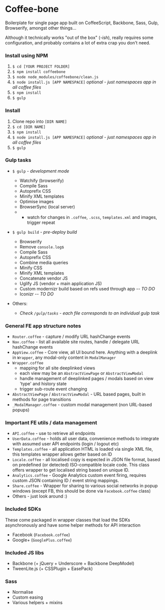 # Coffee-bone

Boilerplate for single page app built on CoffeeScript, Backbone, Sass, Gulp, Browserify, amongst other things...

Although it technically works "out of the box" (*-ish*), really requires some configuration, and probably contains a lot of extra crap you don't need.

### Install using NPM

1. `$ cd [YOUR PROJECT FOLDER]`
2. `$ npm install coffeebone`
3. `$ node node_modules/coffeebone/clean.js`
4. `$ node install.js [APP NAMESPACE]` *optional - just namespaces app in all coffee files*
4. `$ npm install`
6. `$ gulp`

### Install

1. Clone repo into `[DIR NAME]`
2. `$ cd [DIR NAME]`
3. `$ npm install`
4. `$ node install.js [APP NAMESPACE]` *optional - just namespaces app in all coffee files*
5. `$ gulp`

### Gulp tasks

* `$ gulp` - *development mode*
    * Watchify (browserify)
    * Compile Sass
    * Autoprefix CSS
    * Minify XML templates
    * Optimise images
    * BrowserSync (local server)
    * + watch for changes in `.coffee`, `.scss`, `templates.xml` and images, trigger repeat

* `$ gulp build` - *pre-deploy build*
    * Browserify
    * Remove `console.log`s
    * Compile Sass
    * Autoprefix CSS
    * Combine media queries
    * Minify CSS
    * Minify XML templates
    * Concatenate vendor JS
    * Uglify JS (vendor + main application JS)
    * Custom modernizr build based on refs used through app *-- TO DO*
    * Iconizr *-- TO DO*

* Others:
    * *Check `/gulp/tasks` - each file corresponds to an individual gulp task*

### General FE app structure notes

* `Router.coffee` - capture / modify URL hashChange events
* `Nav.coffee` - list all available site routes, handle / delegate URL hashChange events
* `AppView.coffee` - Core view, all UI bound here. Anything with a deeplink in `Wrapper`, any modal-only content in `ModalManager`
* `Wrapper.coffee`
    * mapping for all site deeplinked views
    * each view may be an `AbstractViewPage` or `AbstractViewModal`
    * handle management of deeplinked pages / modals based on view 'type' and history state
    * trigger sub-route event changing
* `AbstractViewPage` / `AbstractViewModal` - URL based pages, built in methods for page transitions
* `_ModalManager.coffee` - custom modal management (non URL-based popups)

### Important FE utils / data management

* `API.coffee` - use to retrieve all endpoints
* `UserData.coffee` - holds all user data, convenience methods to integrate with assumed user API endpoints (login / logout etc)
* `Templates.coffee` - all application HTML is loaded via single XML file, this templates wrapper allows getter based on ID
* `Locale.coffee` - all localised copy is expected in JSON file format, based on predefined (or detected) ISO-compatible locale code. This class offers wrapper to get localised string based on unique ID.
* `Analytics.coffee` - Google Analytics custom event firing, requires custom JSON containing ID / event string mappings.
* `Share.coffee` - Wrapper for sharing to various social networks in popup windows (except FB, this should be done via `Facebook.coffee` class)
* Others - just look around :)

### Included SDKs

These come packaged in wrapper classes that load the SDKs asynchronously and have some helper methods for API interaction
* Facebook (`Facebook.coffee`)
* Google+ (`GooglePlus.coffee`)

### Included JS libs

* Backbone (+ jQuery + Underscore + Backbone DeepModel)
* TweenLite.js (+ CSSPlugin + EasePack)

### Sass

* Normalise
* Custom easing
* Various helpers + mixins
